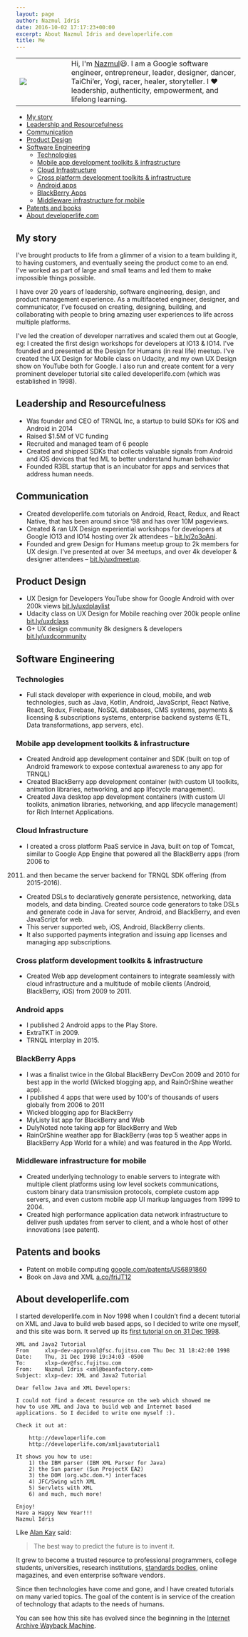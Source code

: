 ```yaml
---
layout: page
author: Nazmul Idris
date: 2016-10-02 17:17:23+00:00
excerpt: About Nazmul Idris and developerlife.com
title: Me
---
```


<table>
    <tr>
        <td width="100px">
            <img src="{{ '/assets/nazmul.png' | relative_url }}"/>
        </td>
        <td>
            Hi, I'm <a href="http://www.google.com/search?hl=en&q=nazmul+idris">Nazmul</a>😃.
            I am a Google software engineer, entrepreneur, leader, designer, dancer, 
            TaiChi’er, Yogi, racer, healer, storyteller. I ❤️ leadership, authenticity, 
            empowerment, and lifelong learning.
        </td>
    </tr>
</table>

<!-- START doctoc generated TOC please keep comment here to allow auto update -->
<!-- DON'T EDIT THIS SECTION, INSTEAD RE-RUN doctoc TO UPDATE -->


- [My story](#my-story)
- [Leadership and Resourcefulness](#leadership-and-resourcefulness)
- [Communication](#communication)
- [Product Design](#product-design)
- [Software Engineering](#software-engineering)
  - [Technologies](#technologies)
  - [Mobile app development toolkits & infrastructure](#mobile-app-development-toolkits--infrastructure)
  - [Cloud Infrastructure](#cloud-infrastructure)
  - [Cross platform development toolkits & infrastructure](#cross-platform-development-toolkits--infrastructure)
  - [Android apps](#android-apps)
  - [BlackBerry Apps](#blackberry-apps)
  - [Middleware infrastructure for mobile](#middleware-infrastructure-for-mobile)
- [Patents and books](#patents-and-books)
- [About developerlife.com](#about-developerlifecom)

<!-- END doctoc generated TOC please keep comment here to allow auto update -->


## My story
I've brought products to life from a glimmer of a vision to a team building it, 
to having customers, and eventually seeing the product come to an end. I've 
worked as part of large and small teams and led them to make impossible things 
possible.

I have over 20 years of leadership, software engineering, design, and product 
management experience. As a multifaceted engineer, designer, and communicator, 
I’ve focused on creating, designing, building, and collaborating with people to 
bring amazing user experiences to life across multiple platforms.

I've led the creation of developer narratives and scaled them out at Google, 
eg: I created the first design workshops for developers at IO13 & IO14. I've 
founded and presented at the Design for Humans (in real life) meetup. I've 
created the UX Design for Mobile class on Udacity, and my own UX Design show on 
YouTube both for Google. I also run and create content for a very prominent 
developer tutorial site called developerlife.com (which was established in 
1998).

## Leadership and Resourcefulness
  * Was founder and CEO of TRNQL Inc, a startup to build SDKs for iOS and 
Android in 2014
  * Raised $1.5M of VC funding
  * Recruited and managed team of 6 people
  * Created and shipped SDKs that collects valuable signals from Android and 
iOS devices that fed ML to better understand human behavior
  * Founded R3BL startup that is an incubator for apps and services that 
address human needs.

## Communication
  * Created developerlife.com tutorials on Android, React, Redux, and React 
Native, that has been around since ‘98 and has over 10M pageviews.
  * Created & ran UX Design experiential workshops for developers at Google 
IO13 and IO14 hosting over 2k attendees – 
[bit.ly/2o3oAni](http://bit.ly/2o3oAni).
  * Founded and grew Design for Humans meetup group to 2k members for UX 
design. I’ve presented at over 34 meetups, and over 4k developer & designer 
attendees – [bit.ly/uxdmeetup](http://bit.ly/uxdmeetup).

## Product Design
  * UX Design for Developers YouTube show for Google Android with over 200k 
views [bit.ly/uxdplaylist](http://bit.ly/uxdplaylist)
  * Udacity class on UX Design for Mobile reaching over 200k people online 
[bit.ly/uxdclass](http://bit.ly/uxdclass)
  * G+ UX design community 8k designers & developers 
[bit.ly/uxdcommunity](http://bit.ly/uxdcommunity)

## Software Engineering

### Technologies

  * Full stack developer with experience in cloud, mobile, and web 
technologies, such as Java, Kotlin, Android, JavaScript, React Native, React, 
Redux, Firebase, NoSQL databases, CMS systems, payments & licensing & 
subscriptions systems, enterprise backend systems (ETL, Data transformations, 
app servers, etc).

### Mobile app development toolkits & infrastructure

  * Created Android app development container and SDK (built on top of Android 
framework to expose contextual awareness to any app for TRNQL)
  * Created BlackBerry app development container (with custom UI toolkits, 
animation libraries, networking, and app lifecycle management).
  * Created Java desktop app development containers (with custom UI toolkits, 
animation libraries, networking, and app lifecycle management) for Rich 
Internet Applications.

### Cloud Infrastructure
  * I created a cross platform PaaS service in Java, built on top of Tomcat, 
similar to Google App Engine that powered all the BlackBerry apps (from 2006 to 
2011) and then became the server backend for TRNQL SDK offering (from 
2015-2016).
  * Created DSLs to declaratively generate persistence, networking, data 
models, and data binding. Created source code generators to take DSLs and 
generate code in Java for server, Android, and BlackBerry, and even JavaScript 
for web.
  * This server supported web, iOS, Android, BlackBerry clients.
  * It also supported payments integration and issuing app licenses and 
managing app subscriptions.

### Cross platform development toolkits & infrastructure
  * Created Web app development containers to integrate seamlessly with cloud 
infrastructure and a multitude of mobile clients (Android, BlackBerry, iOS) 
from 2009 to 2011.

### Android apps
  * I published 2 Android apps to the Play Store.
  * ExtraTKT in 2009.
  * TRNQL interplay in 2015.

### BlackBerry Apps
  * I was a finalist twice in the Global BlackBerry DevCon 2009 and 2010 for 
best app in the world (Wicked blogging app, and RainOrShine weather app).
  * I published 4 apps that were used by 100's of thousands of users globally 
from 2006 to 2011
  * Wicked blogging app for BlackBerry
  * MyListy list app for BlackBerry and Web
  * DulyNoted note taking app for BlackBerry and Web
  * RainOrShine weather app for BlackBerry (was top 5 weather apps in 
BlackBerry App World for a while) and was featured in the App World.

### Middleware infrastructure for mobile
  * Created underlying technology to enable servers to integrate with multiple 
client platforms using low level sockets communications, custom binary data 
transmission protocols, complete custom app servers, and even custom mobile app 
UI markup languages from 1999 to 2004.
  * Created high performance application data network infrastructure to deliver 
push updates from server to client, and a whole host of other innovations (see 
patent).

## Patents and books
  * Patent on mobile computing 
[google.com/patents/US6891860](http://google.com/patents/US6891860)
  * Book on Java and XML [a.co/friJT12](http://a.co/friJT12)

## About developerlife.com
I started developerlife.com in Nov 1998 when I couldn’t find a decent tutorial 
on XML and Java to build web based apps, so I decided to write one myself, and 
this site was born. It served up its [first tutorial on on 31 Dec 
1998](http://xml.coverpages.org/idris199901.html). 

```text
XML and Java2 Tutorial
From     xlxp-dev-approval@fsc.fujitsu.com Thu Dec 31 18:42:00 1998
Date:    Thu, 31 Dec 1998 19:34:03 -0500
To:      xlxp-dev@fsc.fujitsu.com
From:    Nazmul Idris <xml@beanfactory.com>
Subject: xlxp-dev: XML and Java2 Tutorial

Dear fellow Java and XML Developers:

I could not find a decent resource on the web which showed me
how to use XML and Java to build web and Internet based
applications. So I decided to write one myself :).

Check it out at:

    http://developerlife.com
    http://developerlife.com/xmljavatutorial1

It shows you how to use:
    1) the IBM parser (IBM XML Parser for Java)
    2) the Sun parser (Sun ProjectX EA2)
    3) the DOM (org.w3c.dom.*) interfaces
    4) JFC/Swing with XML
    5) Servlets with XML
    6) and much, much more!

Enjoy!
Have a Happy New Year!!!
Nazmul Idris
```

Like [Alan Kay](http://en.wikipedia.org/wiki/Alan_Kay) said:
>The best way to predict the future is to invent it.

It grew to become a trusted resource to professional programmers, college 
students, universities, research institutions, [standards 
bodies](http://xml.coverpages.org/xmlFAQ15.html#JAVA-GEN), online magazines, 
and even enterprise software vendors.

Since then technologies have come and gone, and I have created tutorials on 
many varied topics. The goal of the content is in service of the creation of 
technology that adapts to the needs of humans.

You can see how this site has evolved since the beginning in the [Internet 
Archive Wayback Machine](https://web.archive.org/web/*/developerlife.com).
